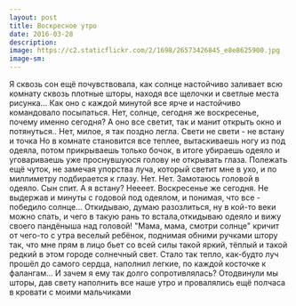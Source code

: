 ```yaml
---
layout: post
title: Воскресное утро
date: 2016-03-28
description: 
image: https://c2.staticflickr.com/2/1698/26573426845_e8e8625900.jpg
image-sm: 
---
```

<p>Я сквозь сон ещё почувствовала, как солнце настойчиво заливает всю комнату сквозь плотные шторы, находя все щелочки и светлые места рисунка... Как оно с каждой минутой все ярче и настойчиво командовало посыпаться. Нет, солнце, сегодня же воскресенье, почему именно сегодня? А оно все светит, так и манит открыть окно и потянуться.. 
Нет, милое, я так поздно легла. Свети не свети - не встану и точка
Но в комнате становится все теплее, вытаскиваешь ногу из под одеяла, потом прикрываешь только бочок, в итоге убираешь одеяло и уговариваешь уже проснувшуюся голову не открывать глаза. Полежать ещё чуток, не замечая упорства луча, который светит мне в ухо, и по миллиметру подбирается к глазу. Нет. Нет. Замотаюсь головой в одеяло. Сын спит. А я встану? Неееет. Воскресенье же сегодня. 
Не выдержав и минуты с годовой под одеялом, и понимая, что все - победило солнце... Откидываю, думаю разозлиться, ну в кой-то веки можно спать, и чего в такую рань то встала,откидываю одеяло и вижу своего пандёныша над головой! 
"Мама, мама, смотри солнце" кричит от чего-то с утра веселый ребёнок, поднимая обними ручками штору так, что мне прям в лицо бьет со всей силы такой яркий, тёплый и такой редкий в этом городе солнечный свет. Стало так тепло, как-будто луч прошёл до самого сердца, наполнил легкие, по каждой косточке к фалангам... И зачем я ему так долго сопротивлялась? 
Отодвинули мы шторы, дав свету наполнить все наше утро и провалялись ещё полчаса в кровати с моими мальчиками</p>
